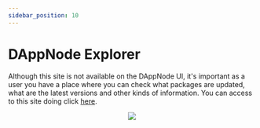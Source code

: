 ```yaml
---
sidebar_position: 10
---
```


# DAppNode Explorer

Although this site is not available on the DAppNode UI, it's important as a user you have a place where you can check what packages are updated, what are the latest versions and other kinds of information. You can access to this site doing click [here](https://dappnode.github.io/explorer/#/).

<p align="center">
    <img src="../../../../img/explorer.png"/>
</p>
